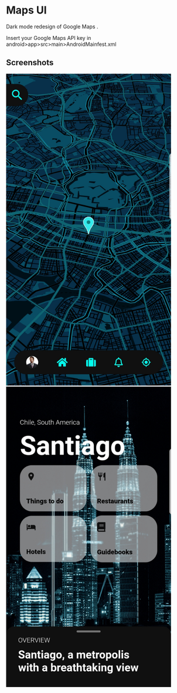 # Maps UI

Dark mode redesign of Google Maps .

Insert your Google Maps API key in android>app>src>main>AndroidMainfest.xml

## Screenshots
<img width="450" alt="Screenshot" src="https://github.com/Prd1899/02-Maps_UI/blob/master/assets/20200722_160329.jpg?raw=true">       <img width="450" alt="Screenshot" src="https://github.com/Prd1899/02-Maps_UI/blob/master/assets/20200722_161218.jpg?raw=true">



